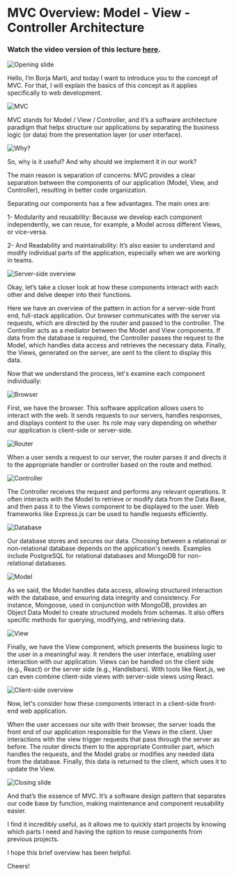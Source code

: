 # MVC Overview: Model - View - Controller Architecture

### Watch the video version of this lecture [here](https://youtu.be/SIHGbcEUIAU).

![Opening slide](slides/MVC_01.jpg)

Hello, I’m Borja Martí, and today I want to introduce you to the concept of MVC. For that, I will explain the basics of this concept as it applies specifically to web development.

![MVC](slides/MVC_02.jpg)

MVC stands for Model / View / Controller, and it’s a software architecture paradigm that helps structure our applications by separating the business logic (or data) from the presentation layer (or user interface).

![Why?](slides/MVC_03.jpg)

So, why is it useful? And why should we implement it in our work?

The main reason is separation of concerns: MVC provides a clear separation between the components of our application (Model, View, and Controller), resulting in better code organization.

Separating our components has a few advantages. The main ones are:

1-    Modularity and reusability: Because we develop each component independently, we can reuse, for example, a Model across different Views, or vice-versa.

2-    And Readability and maintainability: It’s also easier to understand and modify individual parts of the application, especially when we are working in teams.

![Server-side overview](slides/MVC_04.jpg)

Okay, let’s take a closer look at how these components interact with each other and delve deeper into their functions.

Here we have an overview of the pattern in action for a server-side front end, full-stack application. Our browser communicates with the server via requests, which are directed by the router and passed to the controller. The Controller acts as a mediator between the Model and View components. If data from the database is required, the Controller passes the request to the Model, which handles data access and retrieves the necessary data. Finally, the Views, generated on the server, are sent to the client to display this data.

Now that we understand the process, let's examine each component individually:

![Browser](slides/MVC_05.jpg)

First, we have the browser. This software application allows users to interact with the web. It sends requests to our servers, handles responses, and displays content to the user. Its role may vary depending on whether our application is client-side or server-side.

![Router](slides/MVC_06.jpg)

When a user sends a request to our server, the router parses it and directs it to the appropriate handler or controller based on the route and method.

![Controller](slides/MVC_07.jpg)

The Controller receives the request and performs any relevant operations. It often interacts with the Model to retrieve or modify data from the Data Base, and then pass it to the Views component to be displayed to the user. Web frameworks like Express.js can be used to handle requests efficiently.

![Database](slides/MVC_08.jpg)

Our database stores and secures our data. Choosing between a relational or non-relational database depends on the application's needs. Examples include PostgreSQL for relational databases and MongoDB for non-relational databases.

![Model](slides/MVC_09.jpg)

As we said, the Model handles data access, allowing structured interaction with the database, and ensuring data integrity and consistency. For instance, Mongoose, used in conjunction with MongoDB, provides an Object Data Model to create structured models from schemas. It also offers specific methods for querying, modifying, and retrieving data.

![View](slides/MVC_10.jpg)

Finally, we have the View component, which presents the business logic to the user in a meaningful way. It renders the user interface, enabling user interaction with our application. Views can be handled on the client side (e.g., React) or the server side (e.g., Handlebars). With tools like Next.js, we can even combine client-side views with server-side views using React.

![Client-side overview](slides/MVC_11.jpg)

Now, let's consider how these components interact in a client-side front-end web application.

When the user accesses our site with their browser, the server loads the front end of our application responsible for the Views in the client. User interactions with the view trigger requests that pass through the server as before. The router directs them to the appropriate Controller part, which handles the requests, and the Model grabs or modifies any needed data from the database. Finally, this data is returned to the client, which uses it to update the View.

![Closing slide](slides/MVC_12.jpg)

And that’s the essence of MVC. It’s a software design pattern that separates our code base by function, making maintenance and component reusability easier.

I find it incredibly useful, as it allows me to quickly start projects by knowing which parts I need and having the option to reuse components from previous projects.

I hope this brief overview has been helpful.

Cheers!
